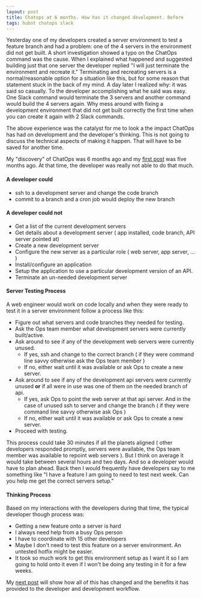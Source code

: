```yaml
---
layout: post
title: Chatops at 6 months. How has it changed development. Before
tags: hubot chatops slack
---
```


Yesterday one of my developers created a server environment to test a feature branch and had a problem: one of the 4 servers in the environment did not get built. A short investigation showed a typo on the ChatOps command was the cause. When I explained what happened and suggested building just that one server the developer replied "I will just terminate the environment and recreate it." Terminating and recreating servers is a normal/reasonable option for a situation like this, but for some reason that statement stuck in the back of my mind. A day later I realized why: it was said so casually. To the developer accomplishing what he said was easy. One Slack command would terminate the 3 servers and another command would build the 4 servers again. Why mess around with fixing a development environment that did not get built correctly the first time when you can create it again with 2 Slack commands.

The above experience was the catalyst for me to look a the impact ChatOps has had on development and the developer's thinking.  This is not going to discuss the technical aspects of making it happen.  That will have to be saved for another time.

My "discovery" of ChatOps was 6 months ago and my [first post](/blog/chatops-fomo/) was five months ago.  At that time, the developer was really not able to do that much.

#### A developer could ####
* ssh to a development server and change the code branch
* commit to a branch and a cron job would deploy the new branch

#### A developer could not ####
* Get a list of the current development servers
* Get details about a development server ( app installed, code branch, API server pointed at)
* Create a new development server
* Configure the new server as a particular role ( web server, app server, ... )
* Install/configure an application
* Setup the application to use a particular development version of an API.
* Terminate an un-needed development server

#### Server Testing Process ####

A web engineer would work on code locally and when they were ready to test it in a server environment follow a process like this:

* Figure out what servers and code branches they needed for testing.
* Ask the Ops team member what development servers were currently built/active.
* Ask around to see if any of the development web servers were currently unused.
  * If yes, ssh and change to the correct branch ( if they were command line savvy otherwise ask the Ops team member )
  * If no, either wait until it was available or ask Ops to create a new server.
* Ask around to see if any of the development api servers were currently unused **or** if all were in use was one of them on the needed branch of api.
  * If yes, ask Ops to point the web server at that api server. And in the case of unused ssh to server and change the branch ( if they were command line savvy otherwise ask Ops )
  * If no, either wait until it was available or ask Ops to create a new server.
* Proceed with testing.

 This process could take 30 minutes if all the planets aligned ( other developers responded promptly, servers were available, the Ops team member was available to repoint web servers ).  But I think on average it would take between several hours and two days.  And so a developer would have to plan ahead.  Back then I would frequently have developers say to me something like "I have a feature I am going to need to test next week.  Can you help me get the correct servers setup."

#### Thinking Process ####

Based on my interactions with the developers during that time, the typical developer though process was:

* Getting a new feature onto a server is hard
* I always need help from a busy Ops person
* I have to coordinate with 15 other developers
* Maybe I don't need to test this feature on a server environment.  An untested hotfix might be easier.
* It took so much work to get this environment setup as I want it so I am going to hold onto it even if I won't be doing any testing in it for a few weeks.

My [next post](/blog/chatops-at-6months-after/) will show how all of this has changed and the benefits it has provided to the developer and development workflow.
